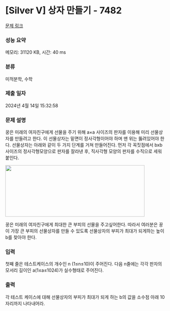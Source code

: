 # [Silver V] 상자 만들기 - 7482 

[문제 링크](https://www.acmicpc.net/problem/7482) 

### 성능 요약

메모리: 31120 KB, 시간: 40 ms

### 분류

미적분학, 수학

### 제출 일자

2024년 4월 14일 15:32:58

### 문제 설명

<p>꿍은 미래의 여자친구에게 선물을 주기 위해 a×a 사이즈의 판자를 이용해 미리 선물상자를 만들려고 한다. 이 선물상자는 밑면이 정사각형이어야 하며 맨 위는 뚫려있어야 한다. 선물상자는 아래와 같이 두 가지 단계를 거쳐 만들어진다. 먼저 각 꼭짓점에서 bxb 사이즈의 정사각형모양으로 판자를 잘라낸 후, 직사각형 모양의 판자를 수직으로 세워 붙인다.</p>

<p><img alt="" src="" style="height:161px; width:436px"></p>

<p>꿍은 미래의 여자친구에게 최대한 큰 부피의 선물을 주고싶어한다. 따라서 여러분은 꿍이 가장 큰 부피의 선물상자를 만들 수 있도록 선물상자의 부피가 최대가 되게하는 높이 b를 찾아야 한다.</p>

### 입력 

 <p>첫째 줄은 테스트케이스의 개수인 n (1≤n≤10)이 주어진다. 다음 n줄에는 각각 판자의 모서리 길이인 a(1≤a≤1024)가 실수형태로 주어진다.</p>

### 출력 

 <p>각 테스트 케이스에 대해 선물상자의 부피가 최대가 되게 하는 b의 값을 소수점 아래 10자리까지 나타내어라.</p>

